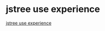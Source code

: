 # jstree use experience
[jstree use experience](https://aiwithcloud.com/2022/09/16/jstree_use_experience/)